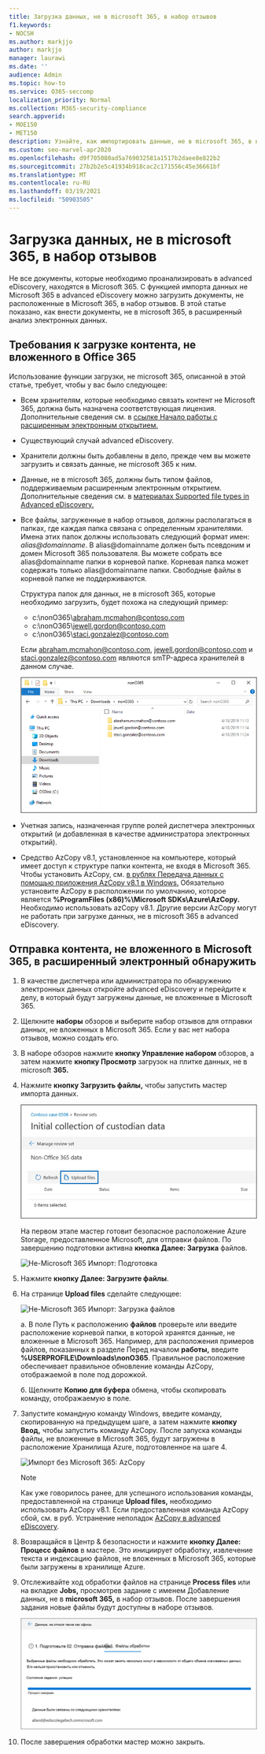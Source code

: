 ```yaml
---
title: Загрузка данных, не в microsoft 365, в набор отзывов
f1.keywords:
- NOCSH
ms.author: markjjo
author: markjjo
manager: laurawi
ms.date: ''
audience: Admin
ms.topic: how-to
ms.service: O365-seccomp
localization_priority: Normal
ms.collection: M365-security-compliance
search.appverid:
- MOE150
- MET150
description: Узнайте, как импортировать данные, не в microsoft 365, в набор отзывов для анализа в случае с расширенным открытием электронных данных.
ms.custom: seo-marvel-apr2020
ms.openlocfilehash: d9f705080ad5a769032581a1517b2daee8e822b2
ms.sourcegitcommit: 27b2b2e5c41934b918cac2c171556c45e36661bf
ms.translationtype: MT
ms.contentlocale: ru-RU
ms.lasthandoff: 03/19/2021
ms.locfileid: "50903505"
---
```

# <a name="load-non-microsoft-365-data-into-a-review-set"></a>Загрузка данных, не в microsoft 365, в набор отзывов

Не все документы, которые необходимо проанализировать в advanced eDiscovery, находятся в Microsoft 365. С функцией импорта данных не Microsoft 365 в advanced eDiscovery можно загрузить документы, не расположенные в Microsoft 365, в набор отзывов. В этой статье показано, как внести документы, не в microsoft 365, в расширенный анализ электронных данных.

## <a name="requirements-to-upload-non-office-365-content"></a>Требования к загрузке контента, не вложенного в Office 365

Использование функции загрузки, не microsoft 365, описанной в этой статье, требует, чтобы у вас было следующее:

- Всем хранителям, которые необходимо связать контент не Microsoft 365, должна быть назначена соответствующая лицензия. Дополнительные сведения см. в [ссылке Начало работы с расширенным электронным открытием.](get-started-with-advanced-ediscovery.md#step-1-verify-and-assign-appropriate-licenses)

- Существующий случай advanced eDiscovery.

- Хранители должны быть добавлены в дело, прежде чем вы можете загрузить и связать данные, не microsoft 365 к ним.

- Данные, не в microsoft 365, должны быть типом файлов, поддерживаемым расширенным электронным открытием. Дополнительные сведения см. в [материалах Supported file types in Advanced eDiscovery.](supported-filetypes-ediscovery20.md)

- Все файлы, загруженные в набор отзывов, должны располагаться в папках, где каждая папка связана с определенным хранителями. Имена этих папок должны использовать следующий формат имен: *alias@domainname*. В alias@domainname должен быть псевдоним и домен Microsoft 365 пользователя. Вы можете собрать все alias@domainname папки в корневой папке. Корневая папка может содержать только alias@domainname папки. Свободные файлы в корневой папке не поддерживаются.

   Структура папок для данных, не в microsoft 365, которые необходимо загрузить, будет похожа на следующий пример:

   - c:\nonO365\abraham.mcmahon@contoso.com
   - c:\nonO365\jewell.gordon@contoso.com
   - c:\nonO365\staci.gonzalez@contoso.com

   Если abraham.mcmahon@contoso.com, jewell.gordon@contoso.com и staci.gonzalez@contoso.com являются smTP-адреса хранителей в данном случае.

   ![Структура папок, не вложенных в Microsoft 365](../media/3f2dde84-294e-48ea-b44b-7437bd25284c.png)

- Учетная запись, назначенная группе ролей диспетчера электронных открытий (и добавленная в качестве администратора электронных открытий).

- Средство AzCopy v8.1, установленное на компьютере, который имеет доступ к структуре папки контента, не входя в Microsoft 365. Чтобы установить AzCopy, см. [в рублях Передача данных с помощью приложения AzCopy v8.1 в Windows.](/previous-versions/azure/storage/storage-use-azcopy) Обязательно установите AzCopy в расположении по умолчанию, которое является **%ProgramFiles (x86)%\Microsoft SDKs\Azure\AzCopy.** Необходимо использовать azCopy v8.1. Другие версии AzCopy могут не работать при загрузке данных, не в microsoft 365 в advanced eDiscovery.


## <a name="upload-non-microsoft-365-content-into-advanced-ediscovery"></a>Отправка контента, не вложенного в Microsoft 365, в расширенный электронный обнаружить

1. В качестве диспетчера или администратора по обнаружению электронных данных откройте advanced eDiscovery и перейдите к делу, в который будут загружены данные, не вложенные в Microsoft 365.  

2. Щелкните **наборы** обзоров и выберите набор отзывов для отправки данных, не вложенных в Microsoft 365.  Если у вас нет набора отзывов, можно создать его. 
 
3. В наборе обзоров нажмите **кнопку Управление набором** обзоров, а затем нажмите **кнопку Просмотр** загрузок на плитке данных, не в microsoft **365.**

4. Нажмите **кнопку Загрузить файлы,** чтобы запустить мастер импорта данных.

   ![Отправка файлов](../media/574f4059-4146-4058-9df3-ec97cf28d7c7.png)

   На первом этапе мастер готовит безопасное расположение Azure Storage, предоставленное Microsoft, для отправки файлов.  По завершению подготовки активна **кнопка Далее: Загрузка** файлов.

   ![Не-Microsoft 365 Импорт: Подготовка](../media/0670a347-a578-454a-9b3d-e70ef47aec57.png)
 
5. Нажмите **кнопку Далее: Загрузите файлы**.

6. На странице **Upload files** сделайте следующее:

   ![Не-Microsoft 365 Импорт: Загрузка файлов](../media/3ea53b5d-7f9b-4dfc-ba63-90a38c14d41a.png)

   а. В поле Путь к расположению **файлов** проверьте или введите расположение корневой папки, в которой хранятся данные, не вложенные в Microsoft 365. Например, для расположения примеров файлов, показанных в разделе Перед началом **работы,** введите **%USERPROFILE\Downloads\nonO365**. Правильное расположение обеспечивает правильное обновление команды AzCopy, отображаемой в поле под дорожкой.

   б. Щелкните **Копию для буфера** обмена, чтобы скопировать команду, отображаемую в поле.

7. Запустите командную команду Windows, введите команду, скопированную на предыдущем шаге, а затем нажмите **кнопку Ввод,** чтобы запустить команду AzCopy.  После запуска команды файлы, не вложенные в Microsoft 365, будут загружены в расположение Хранилища Azure, подготовленное на шаге 4.

   ![Импорт без Microsoft 365: AzCopy](../media/504e2dbe-f36f-4f36-9b08-04aea85d8250.png)

   > [!NOTE]
   > Как уже говорилось ранее, для успешного использования команды, предоставленной на странице **Upload files,** необходимо использовать AzCopy v8.1. Если предоставленная команда AzCopy сбой, см. в руб. Устранение неполадок [AzCopy в advanced eDiscovery](troubleshooting-azcopy.md).

8. Возвращайся в Центр & безопасности и нажмите **кнопку Далее: Процесс файлов** в мастере.  Это инициирует обработку, извлечение текста и индексацию файлов, не вложенных в Microsoft 365, которые были загружены в хранилище Azure.  

9. Отслеживайте ход обработки файлов на странице **Process files** или на вкладке **Jobs,** просмотрев задание с именем Добавление данных, не в **microsoft 365,** в набор отзывов.  После завершения задания новые файлы будут доступны в наборе отзывов.

   ![Не-Microsoft 365 Импорт: файлы процесса](../media/218b1545-416a-4a9f-9b25-3b70e8508f67.png)

10. После завершения обработки мастер можно закрыть.